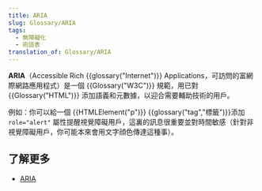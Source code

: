 ```yaml
---
title: ARIA
slug: Glossary/ARIA
tags:
  - 無障礙化
  - 術語表
translation_of: Glossary/ARIA
---
```

**ARIA**（Accessible Rich {{glossary("Internet")}} Applications，可訪問的富網際網路應用程式）是一個 {{Glossary("W3C")}} 規範，用已對 {{Glossary("HTML")}} 添加語義和元數據，以迎合需要輔助技術的用戶。

例如：你可以給一個 {{HTMLElement("p")}} {{glossary("tag","標籤")}}添加 `role="alert"` 屬性提醒視覺障礙用戶，這裏的訊息很重要並對時間敏感（針對非視覺障礙用戶，你可能本來會用文字顔色傳達這種事）。

## 了解更多

- [ARIA](/zh-TW/docs/Web/Accessibility/ARIA)
